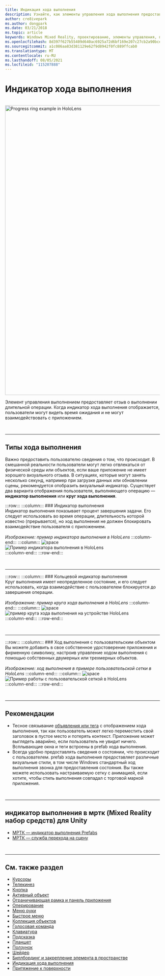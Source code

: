```yaml
---
title: Индикация хода выполнения
description: Узнайте, как элементы управления хода выполнения предоставляют отзыв пользователю о выполнении длительной операции в приложениях смешанной реальности.
author: cre8ivepark
ms.author: dongpark
ms.date: 03/21/2018
ms.topic: article
keywords: Windows Mixed Reality, проектирование, элементы управления, пользовательский интерфейс, ux, индикатор хода выполнения, гарнитура смешанной реальности, гарнитура Windows Mixed reality, гарнитура виртуальной реальности, HoloLens, мртк, смешанная реальность набор средств
ms.openlocfilehash: 8d397f627b55409d640ac6925a72d6bf169e207c27cb2a90bcee990c7a8d7683
ms.sourcegitcommit: a1c086aa83d381129e62f9d8942f0fc889ffcab0
ms.translationtype: MT
ms.contentlocale: ru-RU
ms.lasthandoff: 08/05/2021
ms.locfileid: "115207888"
---
```

# <a name="progress-indicator"></a>Индикатор хода выполнения

<br>

<img src="images/MRTK_ProgressIndicator.gif" alt="Progress ring example in HoloLens" width="940px">

Элемент управления выполнением предоставляет отзыв о выполнении длительной операции. Когда индикатор хода выполнения отображается, пользователи могут видеть время ожидания и не могут взаимодействовать с приложением.

<br>

---

## <a name="types-of-progress"></a>Типы хода выполнения

Важно предоставить пользователю сведения о том, что происходит. В смешанной реальности пользователи могут легко отвлекаться от физической среды или объектов, если ваше приложение не имеет хорошего визуального отзыва. В ситуациях, которые могут занять несколько секунд, например при загрузке данных или обновлении сцены, рекомендуется отобразить визуальный индикатор. Существует два варианта отображения пользователя, выполняющего операцию — **индикатор выполнения** или **круг хода выполнения**.

:::row:::
    :::column:::
        ### <a name="progress-barbr"></a>Индикатор выполнения<br>
        Индикатор выполнения показывает процент завершения задачи. Его следует использовать во время операции, длительность которой известно (прерывается), но ход выполнения не должен блокировать взаимодействие пользователя с приложением.<br>
        <br>
        *Изображение: пример индикатора выполнения в HoloLens*
    :::column-end:::
        :::column:::
        ![space](images/spacer-20x582.png)<br>
       ![Пример индикатора выполнения в HoloLens](images/640px-progressbar.jpg)<br>
    :::column-end:::
:::row-end:::

<br>

---

:::row:::
    :::column:::
        ### <a name="progress-ringbr"></a>Кольцевой индикатор выполнения<br>
        Круг выполнения имеет неопределенное состояние, и его следует использовать, когда взаимодействие с пользователем блокируется до завершения операции.<br>
        <br>
        *Изображение: пример круга хода выполнения в HoloLens*
    :::column-end:::
        :::column:::
        ![space](images/spacer-20x582.png)<br>
       ![пример круга хода выполнения на устройстве HoloLens](images/640px-progressring.jpg)<br>
    :::column-end:::
:::row-end:::

<br>

---

:::row:::
    :::column:::
        ### <a name="progress-with-a-custom-objectbr"></a>Ход выполнения с пользовательским объектом<br>
        Вы можете добавить в свое собственное удостоверение приложения и фирменную символику, настроив управление ходом выполнения с помощью собственных двумерных или трехмерных объектов.<br>
        <br>
        *Изображение: ход выполнения в примере пользовательской сетки в HoloLens*
    :::column-end:::
        :::column:::
        ![space](images/spacer-20x582.png)<br>
       ![Пример работы с пользовательской сеткой в HoloLens](images/640px-progresscustom.jpg)<br>
    :::column-end:::
:::row-end:::

<br>

---

## <a name="best-practices"></a>Рекомендации

* Тесное связывание [объявления или тега](billboarding-and-tag-along.md) с отображением хода выполнения, так как пользователь может легко переместить свой заголовок в пустое место и потерять контекст. Приложение может выглядеть аварийно, если пользователь не увидит ничего. Всплывающие окна и теги встроены в prefab хода выполнения.
* Всегда удобно предоставлять сведения о состоянии, что происходит с пользователем. prefab хода выполнения предоставляет различные визуальные стили, в том числе Windows стандартный ход выполнения звонка для предоставления состояния. Вы также можете использовать настраиваемую сетку с анимацией, если хотите, чтобы стиль выполнения совпадал с торговой маркой приложения.

<br>

---

## <a name="progress-indicator-in-mrtk-mixed-reality-toolkit-for-unity"></a>индикатор выполнения в мртк (Mixed Reality набор средств) для Unity

* [МРТК — индикатор выполнения Prefabs](https://github.com/microsoft/MixedRealityToolkit-Unity/tree/main/Assets/MRTK/SDK/Features/UX/Prefabs/ProgressIndicators)
* [МРТК — служба перехода на сцену](/windows/mixed-reality/mrtk-unity/features/extensions/scene-transition-service)


<br>

---

## <a name="see-also"></a>См. также раздел

* [Курсоры](cursors.md)
* [Телекинез](point-and-commit.md)
* [Кнопка](button.md)
* [Активный объект](interactable-object.md)
* [Ограничивающая рамка и панель приложения](app-bar-and-bounding-box.md)
* [Оперирование](direct-manipulation.md)
* [Меню руки](hand-menu.md)
* [Быстрое меню](near-menu.md)
* [Коллекция объектов](object-collection.md)
* [Голосовая команда](voice-input.md)
* [Клавиатура](keyboard.md)
* [Подсказка](tooltip.md)
* [Планшет](slate.md)
* [Ползунок](slider.md)
* [Шейдер](shader.md)
* [Биллбординг и закрепление элемента в пространстве](billboarding-and-tag-along.md)
* [Индикация хода выполнения](progress.md)
* [Притяжение к поверхности](surface-magnetism.md)